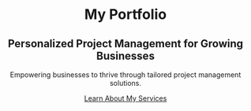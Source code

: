 <html lang="en">
<head>
  <meta charset="UTF-8">
  <meta name="viewport" content="width=device-width, initial-scale=1.0">
  <title>Project Management</title>
  <link rel="stylesheet" href="css/styles.css">
</head>
<body>
  <header>
    <h1>My Portfolio</h1>
    <h2>Personalized Project Management for Growing Businesses</h2>
    <p>Empowering businesses to thrive through tailored project management solutions.</p>
    <a href="services.html" class="btn">Learn About My Services</a>
  </header>
</body>
</html>
